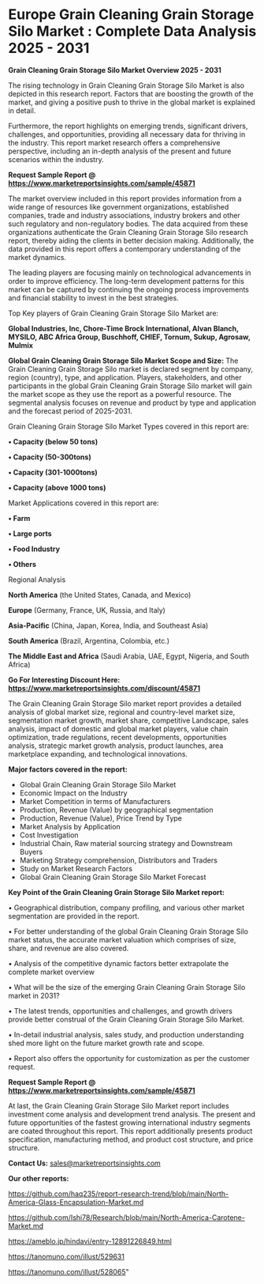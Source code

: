 # Europe Grain Cleaning Grain Storage Silo Market : Complete Data Analysis 2025 - 2031

<Strong> Grain Cleaning Grain Storage Silo Market Overview 2025 - 2031</strong>

The rising technology in Grain Cleaning Grain Storage Silo Market is also depicted in this research report. Factors that are boosting the growth of the market, and giving a positive push to thrive in the global market is explained in detail.

Furthermore, the report highlights on emerging trends, significant drivers, challenges, and opportunities, providing all necessary data for thriving in the industry. This report market research offers a comprehensive perspective, including an in-depth analysis of the present and future scenarios within the industry.

<strong>Request Sample Report @ <a href=https://www.marketreportsinsights.com/sample/45871>https://www.marketreportsinsights.com/sample/45871</a></strong>

The market overview included in this report provides information from a wide range of resources like government organizations, established companies, trade and industry associations, industry brokers and other such regulatory and non-regulatory bodies. The data acquired from these organizations authenticate the Grain Cleaning Grain Storage Silo research report, thereby aiding the clients in better decision making. Additionally, the data provided in this report offers a contemporary understanding of the market dynamics.

The leading players are focusing mainly on technological advancements in order to improve efficiency. The long-term development patterns for this market can be captured by continuing the ongoing process improvements and financial stability to invest in the best strategies.

Top Key players of Grain Cleaning Grain Storage Silo Market are:

<strong>Global Industries, Inc, Chore-Time Brock International, Alvan Blanch, MYSILO, ABC Africa Group, Buschhoff, CHIEF, Tornum, Sukup, Agrosaw, Mulmix</strong>

<strong><b>Global Grain Cleaning Grain Storage Silo Market Scope and Size:</b></strong>
The Grain Cleaning Grain Storage Silo market is declared segment by company, region (country), type, and application. Players, stakeholders, and other participants in the global Grain Cleaning Grain Storage Silo market will gain the market scope as they use the report as a powerful resource. The segmental analysis focuses on revenue and product by type and application and the forecast period of 2025-2031.

Grain Cleaning Grain Storage Silo Market Types covered in this report are:

<strong>•  Capacity (below 50 tons)

•  Capacity (50-300tons)

•  Capacity (301-1000tons)

•  Capacity (above 1000 tons)</strong>

Market Applications covered in this report are:

<strong>•  Farm

•  Large ports

•  Food Industry

•  Others</strong> 

Regional Analysis

<strong>North America</strong> (the United States, Canada, and Mexico)

<strong>Europe</strong> (Germany, France, UK, Russia, and Italy)

<strong>Asia-Pacific</strong> (China, Japan, Korea, India, and Southeast Asia)

<strong>South America</strong> (Brazil, Argentina, Colombia, etc.)

<strong>The Middle East and Africa</strong> (Saudi Arabia, UAE, Egypt, Nigeria, and South Africa)

<strong>Go For Interesting Discount Here: <a href=https://www.marketreportsinsights.com/discount/45871>https://www.marketreportsinsights.com/discount/45871</a></strong>

The Grain Cleaning Grain Storage Silo market report provides a detailed analysis of global market size, regional and country-level market size, segmentation market growth, market share, competitive Landscape, sales analysis, impact of domestic and global market players, value chain optimization, trade regulations, recent developments, opportunities analysis, strategic market growth analysis, product launches, area marketplace expanding, and technological innovations.

<strong><b>Major factors covered in the report:</b></strong>
<ul>
  <li>Global Grain Cleaning Grain Storage Silo Market </li>
  <li>Economic Impact on the Industry</li>
  <li>Market Competition in terms of Manufacturers</li>
  <li>Production, Revenue (Value) by geographical segmentation</li>
  <li>Production, Revenue (Value), Price Trend by Type</li>
  <li>Market Analysis by Application</li>
  <li>Cost Investigation</li>
  <li>Industrial Chain, Raw material sourcing strategy and Downstream Buyers</li>
  <li>Marketing Strategy comprehension, Distributors and Traders</li>
  <li>Study on Market Research Factors</li>
  <li>Global Grain Cleaning Grain Storage Silo Market Forecast</li>
</ul>

<strong><b>Key Point of the Grain Cleaning Grain Storage Silo Market report:</b></strong>

• Geographical distribution, company profiling, and various other market segmentation are provided in the report.

• For better understanding of the global Grain Cleaning Grain Storage Silo market status, the accurate market valuation which comprises of size, share, and revenue are also covered.

• Analysis of the competitive dynamic factors better extrapolate the complete market overview

• What will be the size of the emerging Grain Cleaning Grain Storage Silo market in 2031?

• The latest trends, opportunities and challenges, and growth drivers provide better construal of the Grain Cleaning Grain Storage Silo Market.

• In-detail industrial analysis, sales study, and production understanding shed more light on the future market growth rate and scope.

• Report also offers the opportunity for customization as per the customer request.

<strong>Request Sample Report @ <a href=https://www.marketreportsinsights.com/sample/45871>https://www.marketreportsinsights.com/sample/45871</a></strong>

At last, the Grain Cleaning Grain Storage Silo Market report includes investment come analysis and development trend analysis. The present and future opportunities of the fastest growing international industry segments are coated throughout this report. This report additionally presents product specification, manufacturing method, and product cost structure, and price structure.

<strong>Contact Us:</strong>
sales@marketreportsinsights.com

<strong>Our other reports:</strong>

<a href=https://github.com/haq235/report-research-trend/blob/main/North-America-Glass-Encapsulation-Market.md>https://github.com/haq235/report-research-trend/blob/main/North-America-Glass-Encapsulation-Market.md</a>

<a href=https://github.com/Ishi78/Research/blob/main/North-America-Carotene-Market.md>https://github.com/Ishi78/Research/blob/main/North-America-Carotene-Market.md</a>

<a href=https://ameblo.jp/hindavi/entry-12891226849.html>https://ameblo.jp/hindavi/entry-12891226849.html</a>

<a href=https://tanomuno.com/illust/529631>https://tanomuno.com/illust/529631</a>

<a href=https://tanomuno.com/illust/528065>https://tanomuno.com/illust/528065</a>"
